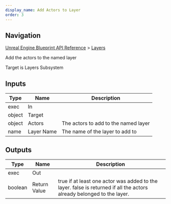 ```yaml
---
display_name: Add Actors to Layer
order: 3
---
```

## Navigation

[Unreal Engine Blueprint API Reference](https://dev.epicgames.com/documentation/en-us/unreal-engine/BlueprintAPI) > [Layers](https://dev.epicgames.com/documentation/en-us/unreal-engine/BlueprintAPI/Layers)

Add the actors to the named layer

Target is Layers Subsystem

## Inputs

| Type | Name | Description |
| --- | --- | --- |
| exec | In |  |
| object | Target |  |
| object | Actors | The actors to add to the named layer |
| name | Layer Name | The name of the layer to add to |

## Outputs

| Type | Name | Description |
| --- | --- | --- |
| exec | Out |  |
| boolean | Return Value | true if at least one actor was added to the layer. false is returned if all the actors already belonged to the layer. |
